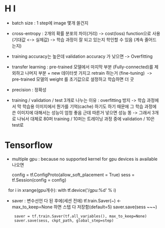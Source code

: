 # H I

- batch size : 1 step에 image 몇개 쓸건지

- cross-entropy : 2개의 확률 분포의 차이(거리) -> cost(loss) function으로 사용 (기대값 <-> 실제값) -> 학습 과정이 잘 되고 있는지 학인할 수 있음 (계속 줄어드는지)

- training accuracy는 높은데 validation accuracy 가 낮으면 -> Overfitting

- transfer learning : pre-trained 모델에서 마지막 부분 (Fully-connected)를 제외하고 나머지 부분 + new 데이터셋 가지고 retrain 하는거 (fine-tuning)
  -> pre-trained 모델의 weight 를 초기값으로 설정하고 학습하면 더 굿
  
- precision : 정확성

- training / validation / test 3개로 나누는 이유 : overfitting 방지 -> 학습 과정에서 막 학습용 이미지에서 뭔가를 기억(cache) 하기도 하기 때문에 그 학습 과정에 쓴 이미지에 대해서는 성능이 엄청 좋음 근데 따른거 넣으면 성능 똥 -> 그래서 3개로 나눠서 대체로 80퍼 training / 10퍼는 트레이닝 과정 중에 validation / 10은 test로 


# Tensorflow

- multiple gpu : because no supported kernel for gpu devices is available 나오면 

    config = tf.ConfigProto(allow_soft_placement = True)
    sess = tf.Session(config = config)
    
    for i in xrange(gpu개수):
       with tf.device('/gpu:%d' % i)
       


 - saver : 변수선언 다 된 후에(세션 전에) tf.train.Saver(~) <- max_to_keep=None 하면 스텝 다 저장함(default=5)
        saver.save(sess ~~~)
        
        saver = tf.train.Saver(tf.all_variables(), max_to_keep=None)
        saver.save(sess, ckpt_path, global_step=step)
